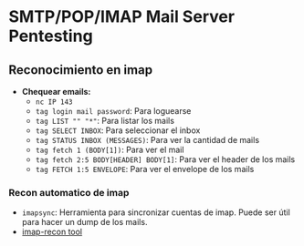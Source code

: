 # SMTP/POP/IMAP Mail Server Pentesting

## Reconocimiento en imap

- **Chequear emails:**
    - `nc IP 143`
    - `tag login mail password`: Para loguearse
    - `tag LIST "" "*"`: Para listar los mails
    - `tag SELECT INBOX`: Para seleccionar el inbox
    - `tag STATUS INBOX (MESSAGES)`: Para ver la cantidad de mails
    - `tag fetch 1 (BODY[1])`: Para ver el mail
    - `tag fetch 2:5 BODY[HEADER] BODY[1]`: Para ver el header de los mails
    - `tag FETCH 1:5 ENVELOPE`: Para ver el envelope de los mails

### Recon automatico de imap
- `imapsync`: Herramienta para sincronizar cuentas de imap. Puede ser útil para hacer un dump de los mails.
- [imap-recon tool](https://github.com/G4sp4rCS/imap-recon)